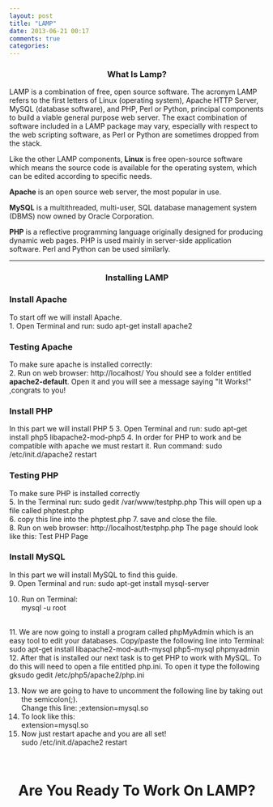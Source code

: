 ```yaml
---
layout: post
title: "LAMP"
date: 2013-06-21 00:17
comments: true
categories: 
---
```


<h3 align="center"> What Is Lamp?</h3>
LAMP is a combination of free, open source software. The acronym LAMP refers to the first letters of Linux (operating system), Apache HTTP Server, MySQL (database software), and PHP, Perl or Python, principal components to build a viable general purpose web server.
The exact combination of software included in a LAMP package may vary, especially with respect to the web scripting software, as Perl or Python are sometimes dropped from the stack.

Like the other LAMP components, <b>Linux</b> is free open-source software which means the source code is available for the operating system, which can be edited according to specific needs.

<b>Apache</b> is an open source web server, the most popular in use.

<b>MySQL</b> is a multithreaded, multi-user, SQL database management system (DBMS) now owned by Oracle Corporation.

<b>PHP</b> is a reflective programming language originally designed for producing dynamic web pages. PHP is used mainly in server-side application software. Perl and Python can be used similarly.

---
<h3 align="center">Installing LAMP</h3>
<h3>Install Apache</h3>
To start off we will install Apache.<br>
1. Open Terminal and run:
		sudo apt-get install apache2
<p><h3>Testing Apache</h3></p>
To make sure apache is installed correctly:<br>
2. Run on web browser:
		http://localhost/
You should see a folder entitled <b> apache2-default</b>. Open it and you will see a message saying "It Works!" ,congrats to you!<br>
<h3>Install PHP</h3>
 In this part we will install PHP 5
3. Open Terminal and run:
		sudo apt-get install php5 libapache2-mod-php5
4. In order for PHP to work and be compatible with apache we must restart it. Run command:
		sudo /etc/init.d/apache2 restart
<p>
<p><h3>Testing PHP</h3></p>
To make sure PHP is installed correctly
<br>5. In the Terminal run:
		sudo gedit /var/www/testphp.php
This will open up a file called  phptest.php
<br>
6. copy this line into the phptest.php
		<?php phpinfo(); ?>
7. save and close the file.
<br>8. Run on web browser:
		http://localhost/testphp.php
The page should look like this:
 		Test PHP Page
		
		
		
		
		
		
		
		
		
		
<h3>Install MySQL</h3>
 In this part we will install MySQL to find this guide.
<br>9. Open Terminal and run:
		sudo apt-get install mysql-server

10. Run on Terminal:<br>
		mysql -u root
<br>
11. We are now going to install a program called phpMyAdmin which is an easy tool to edit your databases. Copy/paste the following line into Terminal:<br>
		sudo apt-get install libapache2-mod-auth-mysql php5-mysql phpmyadmin
12. After that is installed our next task is to get PHP to work with MySQL. To do this will need to open a file entitled php.ini. To open it type the following<br>
		gksudo gedit /etc/php5/apache2/php.ini

13. Now we are going to have to uncomment the following line by taking out the semicolon(;).
  <br>  Change this line:
		;extension=mysql.so
14. To look like this:<br>
		extension=mysql.so
15. Now just restart apache and you are all set! <br>
		sudo /etc/init.d/apache2 restart
<br>
<h1 align="center"> Are You Ready To Work On LAMP?</h1>
<br>
